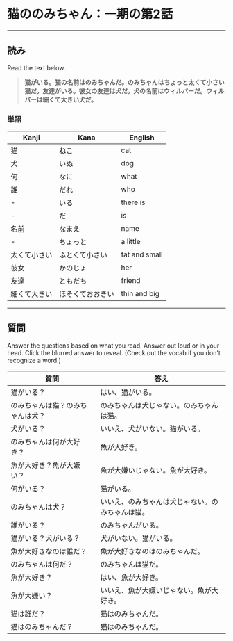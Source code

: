 # 猫ののみちゃん：一期の第2話

<hr />

## 読み

Read the text below.

> **猫がいる。猫の名前はのみちゃんだ。のみちゃんはちょっと太くて小さい猫だ。友達がいる。彼女の友達は犬だ。犬の名前はウィルバーだ。ウィルバーは細くて大きい犬だ。**

### 単語

| Kanji | Kana | English |
| - | - | - |
| 猫 | ねこ | cat |
| 犬 | いぬ | dog |
| 何 | なに | what |
| 誰 | だれ | who |
| - | いる | there is |
| - | だ | is |
| 名前 | なまえ | name |
| - | ちょっと | a little |
| 太くて小さい | ふとくて小さい | fat and small |
| 彼女 | かのじょ | her |
| 友達 | ともだち | friend |
| 細くて大きい | ほそくておおきい | thin and big |

<hr />

## 質問

Answer the questions based on what you read. Answer out loud or in your head. Click the blurred answer to reveal. (Check out the vocab if you don't recognize a word.)

| 質問 | 答え |
| - | - |
| 猫がいる？ | はい、猫がいる。 |
| のみちゃんは猫？のみちゃんは犬？ | のみちゃんは犬じゃない。のみちゃんは猫。|
| 犬がいる？ | いいえ、犬がいない。猫がいる。|
| のみちゃんは何が大好き？ | 魚が大好き。|
| 魚が大好き？魚が大嫌い？ | 魚が大嫌いじゃない。魚が大好き。|
| 何がいる？ |  猫がいる。|
| のみちゃんは犬？ | いいえ、のみちゃんは犬じゃない。のみちゃんは猫。|
| 誰がいる？ | のみちゃんがいる。|
| 猫がいる？犬がいる？ | 犬がいない。猫がいる。|
| 魚が大好きなのは誰だ？ | 魚が大好きなのはのみちゃんだ。|
| のみちゃんは何だ？ | のみちゃんは猫だ。|
| 魚が大好き？ | はい、魚が大好き。|
| 魚が大嫌い？ | いいえ、魚が大嫌いじゃない。魚が大好き。|
| 猫は誰だ？ | 猫はのみちゃんだ。|
| 猫はのみちゃんだ？ | 猫はのみちゃんだ。|
